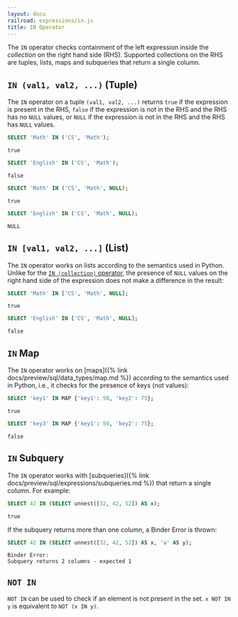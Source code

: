 ```yaml
---
layout: docu
railroad: expressions/in.js
title: IN Operator
---
```


The `IN` operator checks containment of the left expression inside the _collection_ on the right hand side (RHS). 
Supported collections on the RHS are tuples, lists, maps and subqueries that return a single column.

<div id="rrdiagram"></div>

## `IN (val1, val2, ...)` (Tuple)

The `IN` operator on a tuple `(val1, val2, ...)` returns `true` if the expression is present in the RHS, `false` if the expression is not in the RHS and the RHS has no `NULL` values, or `NULL` if the expression is not in the RHS and the RHS has `NULL` values.

```sql
SELECT 'Math' IN ('CS', 'Math');
```

```text
true
```

```sql
SELECT 'English' IN ('CS', 'Math');
```

```text
false
```

```sql
SELECT 'Math' IN ('CS', 'Math', NULL);
```

```text
true
```

```sql
SELECT 'English' IN ('CS', 'Math', NULL);
```

```text
NULL
```

## `IN [val1, val2, ...]` (List)

The `IN` operator works on lists according to the semantics used in Python.
Unlike for the [`IN ⟨collection⟩` operator](#in-collection), the presence of `NULL` values on the right hand side of the expression does not make a difference in the result:

```sql
SELECT 'Math' IN ['CS', 'Math', NULL];
```

```text
true
```

```sql
SELECT 'English' IN ['CS', 'Math', NULL];
```

```text
false
```

## `IN` Map

The `IN` operator works on [maps]({% link docs/preview/sql/data_types/map.md %}) according to the semantics used in Python, i.e., it checks for the presence of keys (not values):

```sql
SELECT 'key1' IN MAP {'key1': 50, 'key2': 75};
```

```text
true
```

```sql
SELECT 'key3' IN MAP {'key1': 50, 'key2': 75};
```

```text
false
```

## `IN` Subquery

The `IN` operator works with [subqueries]({% link docs/preview/sql/expressions/subqueries.md %}) that return a single column.
For example:

```sql
SELECT 42 IN (SELECT unnest([32, 42, 52]) AS x);
```

```text
true
```

If the subquery returns more than one column, a Binder Error is thrown:

```sql
SELECT 42 IN (SELECT unnest([32, 42, 52]) AS x, 'a' AS y);
```

```console
Binder Error:
Subquery returns 2 columns - expected 1
```

## `NOT IN`

`NOT IN` can be used to check if an element is not present in the set.
`x NOT IN y` is equivalent to `NOT (x IN y)`.
